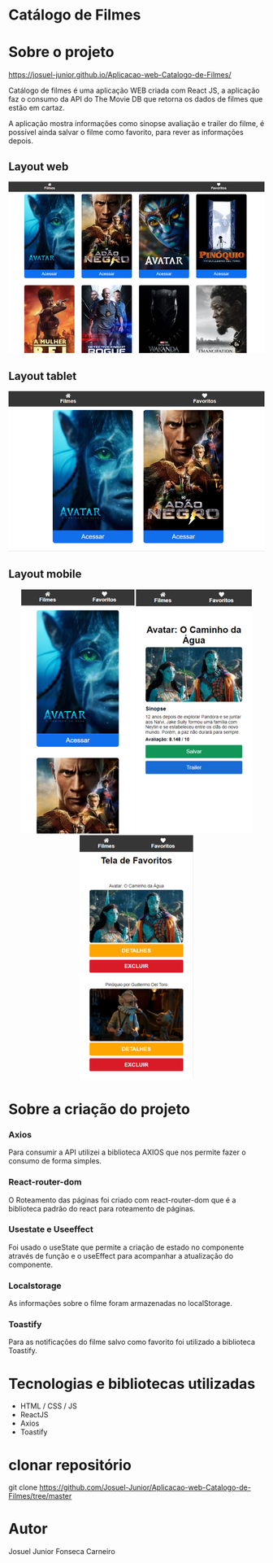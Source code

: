 # Catálogo de Filmes

# Sobre o projeto

https://josuel-junior.github.io/Aplicacao-web-Catalogo-de-Filmes/

Catálogo de filmes é uma aplicação WEB criada com React JS, a aplicação faz o consumo da API do The Movie DB que retorna os dados de filmes que estão em cartaz.

A aplicação mostra informações como sinopse avaliação e trailer do filme, é possível ainda salvar o filme como favorito, para rever as informações depois.


## Layout web
![Web 1](https://github.com/Josuel-Junior/projects-images/blob/master/image%20Catalogo-de-filmes/Layout%20desktop%20home.PNG?raw=true)


## Layout tablet
![Tablet 1](https://github.com/Josuel-Junior/projects-images/blob/master/image%20Catalogo-de-filmes/Layout%20tablet%20home.PNG?raw=true)


## Layout mobile

<div align="center">
  <img width="" height="" src="https://github.com/Josuel-Junior/projects-images/blob/master/image%20Catalogo-de-filmes/Layout%20mobile%20home.PNG?raw=true">
  <img width="" height="" src="https://github.com/Josuel-Junior/projects-images/blob/master/image%20Catalogo-de-filmes/layout%20mobile%20detalhes.PNG?raw=true">
  <img width="" height="" src="https://github.com/Josuel-Junior/projects-images/blob/master/image%20Catalogo-de-filmes/layout%20mobile%20favoritos.PNG?raw=true">
</div>

# Sobre a criação do projeto

### Axios

Para consumir a API utilizei a biblioteca AXIOS que nos permite fazer o consumo de forma simples.

### React-router-dom

O Roteamento das páginas foi criado com react-router-dom que é a biblioteca padrão do react para roteamento de páginas.

### Usestate e Useeffect

Foi usado o useState que permite a criação de estado no componente através de função e o useEffect para acompanhar a atualização do componente.

### Localstorage

As informações sobre o filme foram armazenadas no localStorage.

### Toastify

Para as notificações do filme salvo como favorito foi utilizado a biblioteca Toastify.


# Tecnologias e bibliotecas utilizadas

- HTML / CSS / JS
- ReactJS
- Axios
- Toastify


# clonar repositório
git clone https://github.com/Josuel-Junior/Aplicacao-web-Catalogo-de-Filmes/tree/master


# Autor

Josuel Junior Fonseca Carneiro


